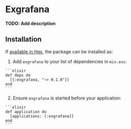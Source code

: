 # Exgrafana

**TODO: Add description**

## Installation

If [available in Hex](https://hex.pm/docs/publish), the package can be installed as:

  1. Add `exgrafana` to your list of dependencies in `mix.exs`:

    ```elixir
    def deps do
      [{:exgrafana, "~> 0.1.0"}]
    end
    ```

  2. Ensure `exgrafana` is started before your application:

    ```elixir
    def application do
      [applications: [:exgrafana]]
    end
    ```

